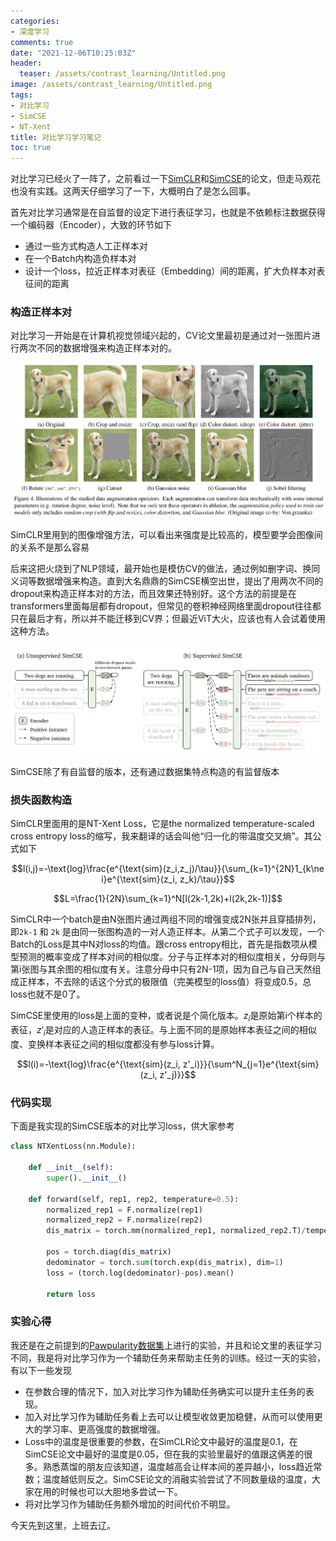 ```yaml
---
categories:
- 深度学习
comments: true
date: "2021-12-06T10:25:03Z"
header:
  teaser: /assets/contrast_learning/Untitled.png
image: /assets/contrast_learning/Untitled.png
tags:
- 对比学习
- SimCSE
- NT-Xent
title: 对比学习学习笔记
toc: true
---
```



对比学习已经火了一阵了，之前看过一下[SimCLR](https://arxiv.org/pdf/2006.10029.pdf)和[SimCSE](https://arxiv.org/abs/2104.08821)的论文，但走马观花也没有实践。这两天仔细学习了一下，大概明白了是怎么回事。

首先对比学习通常是在自监督的设定下进行表征学习，也就是不依赖标注数据获得一个编码器（Encoder），大致的环节如下

- 通过一些方式构造人工正样本对
- 在一个Batch内构造负样本对
- 设计一个loss，拉近正样本对表征（Embedding）间的距离，扩大负样本对表征间的距离

### 构造正样本对

对比学习一开始是在计算机视觉领域兴起的，CV论文里最初是通过对一张图片进行两次不同的数据增强来构造正样本对的。

![SimCLR里用到的图像增强方法，可以看出来强度是比较高的，模型要学会图像间的关系不是那么容易](/assets/contrast_learning/Untitled.png)

SimCLR里用到的图像增强方法，可以看出来强度是比较高的，模型要学会图像间的关系不是那么容易

后来这把火烧到了NLP领域，最开始也是模仿CV的做法，通过例如删字词、换同义词等数据增强来构造。直到大名鼎鼎的SimCSE横空出世，提出了用两次不同的dropout来构造正样本对的方法，而且效果还特别好。这个方法的前提是在transformers里面每层都有dropout，但常见的卷积神经网络里面dropout往往都只在最后才有，所以并不能迁移到CV界；但最近ViT大火，应该也有人会试着使用这种方法。

![SimCSE除了有自监督的版本，还有通过数据集特点构造的有监督版本](/assets/contrast_learning/Untitled%201.png)

SimCSE除了有自监督的版本，还有通过数据集特点构造的有监督版本

### 损失函数构造

SimCLR里面用的是NT-Xent Loss，它是the normalized temperature-scaled cross entropy loss的缩写，我来翻译的话会叫他“归一化的带温度交叉熵”。其公式如下

$$l(i,j)=-\text{log}\frac{e^{\text{sim}(z_i,z_j)/\tau}}{\sum_{k=1}^{2N}1_{k\ne i}e^{\text{sim}(z_i, z_k)/\tau}}$$

$$L=\frac{1}{2N}\sum_{k=1}^N[l(2k-1,2k)+l(2k,2k-1)]$$

SimCLR中一个batch是由N张图片通过两组不同的增强变成2N张并且穿插排列，即`2k-1` 和 `2k` 是由同一张图构造的一对人造正样本。从第二个式子可以发现，一个Batch的Loss是其中N对loss的均值。跟cross entropy相比，首先是指数项从模型预测的概率变成了样本对间的相似度。分子与正样本对的相似度相关，分母则与第i张图与其余图的相似度有关。注意分母中只有2N-1项，因为自己与自己天然组成正样本，不去除的话这个分式的极限值（完美模型的loss值）将变成0.5，总loss也就不是0了。

SimCSE里使用的loss是上面的变种，或者说是个简化版本。$z_i$是原始第i个样本的表征，$z'_i$是对应的人造正样本的表征。与上面不同的是原始样本表征之间的相似度、变换样本表征之间的相似度都没有参与loss计算。

$$l(i)=-\text{log}\frac{e^{\text{sim}(z_i, z'_i)}}{\sum^N_{j=1}e^{\text{sim}(z_i, z'_j)}}$$

### 代码实现

下面是我实现的SimCSE版本的对比学习loss，供大家参考

```python
class NTXentLoss(nn.Module):

    def __init__(self):
        super().__init__()

    def forward(self, rep1, rep2, temperature=0.5):
        normalized_rep1 = F.normalize(rep1)
        normalized_rep2 = F.normalize(rep2)
        dis_matrix = torch.mm(normalized_rep1, normalized_rep2.T)/temperature

        pos = torch.diag(dis_matrix)
        dedominator = torch.sum(torch.exp(dis_matrix), dim=1)
        loss = (torch.log(dedominator)-pos).mean()
        
        return loss
```

### 实验心得

我还是在之前提到的[Pawpularity数据集](https://www.kaggle.com/c/petfinder-pawpularity-score)上进行的实验，并且和论文里的表征学习不同，我是将对比学习作为一个辅助任务来帮助主任务的训练。经过一天的实验，有以下一些发现

- 在参数合理的情况下，加入对比学习作为辅助任务确实可以提升主任务的表现。
- 加入对比学习作为辅助任务看上去可以让模型收敛更加稳健，从而可以使用更大的学习率、更高强度的数据增强。
- Loss中的温度是很重要的参数，在SimCLR论文中最好的温度是0.1，在SimCSE论文中最好的温度是0.05，但在我的实验里最好的值跟这俩差的很多。熟悉蒸馏的朋友应该知道，温度越高会让样本间的差异越小，loss趋近常数；温度越低则反之。SimCSE论文的消融实验尝试了不同数量级的温度，大家在用的时候也可以大胆地多尝试一下。
- 将对比学习作为辅助任务额外增加的时间代价不明显。

今天先到这里，上班去辽。